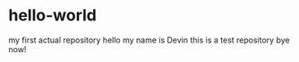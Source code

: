 # hello-world
my first actual repository
hello
my name is Devin 
this is a test repository
bye now!
